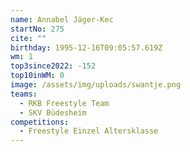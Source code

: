 ```yaml
---
name: Annabel Jäger-Kec
startNo: 275
cite: ""
birthday: 1995-12-16T09:05:57.619Z
wm: 1
top3since2022: -152
top10inWM: 0
image: /assets/img/uploads/swantje.png
teams:
  - RKB Freestyle Team
  - SKV Büdesheim
competitions:
  - Freestyle Einzel Altersklasse
---
```

